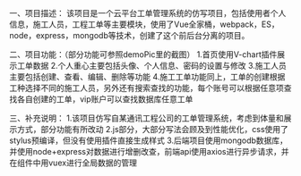 一、项目描述： 该项目是一个云平台工单管理系统的仿写项目，包括使用者个人信息，施工人员，工程工单等主要模块，使用了Vue全家桶，webpack，ES，node，express，mongodb等技术，创建了这个前后台分离的项目。

二、项目功能：（部分功能可参照demoPic里的截图） 1.首页使用V-chart插件展示工单数据 2.个人重心主要包括头像、个人信息、密码的设置与修改 3.施工人员主要包括创建、查看、编辑、删除等功能 4.施工工单功能同上，工单的创建根据工种选择不同的施工人员，另外还有搜索查找的功能，每个账号可以根据任意项查找各自创建的工单，vip账户可以查找数据库任意工单

三、补充说明： 1.该项目仿写自某通讯工程公司的工单管理系统，考虑到体量和展示方式，部分功能有所改动 2.js部分，大部分写法会顾及到性能优化，css使用了stylus预编译，但没有使用插件直接生成样式 3.后端项目使用mongodb数据库，并使用node+express对数据进行增删改查，前端api使用axios进行异步请求，并在组件中用vuex进行全局数据的管理
